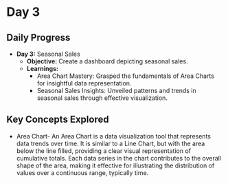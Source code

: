 # Day 3

## Daily Progress

- **Day 3:** Seasonal Sales
  - **Objective:** Create a dashboard depicting seasonal sales.
  - **Learnings:**
    - Area Chart Mastery: Grasped the fundamentals of Area Charts for insightful data representation.
    - Seasonal Sales Insights: Unveiled patterns and trends in seasonal sales through effective visualization.
    


## Key Concepts Explored

- Area Chart- An Area Chart is a data visualization tool that represents data trends over time. It is similar to a Line Chart, but with the area below the line filled, providing a clear visual representation of cumulative totals. Each data series in the chart contributes to the overall shape of the area, making it effective for illustrating the distribution of values over a continuous range, typically time.

